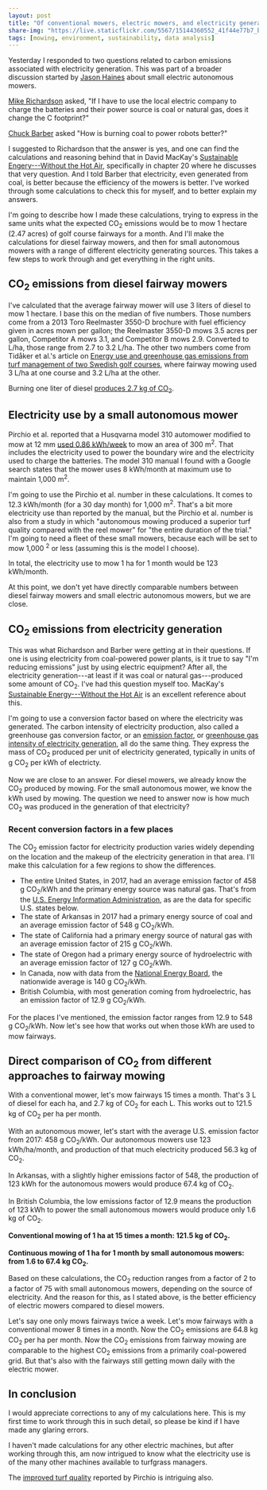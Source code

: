 ```yaml
---
layout: post
title: "Of conventional mowers, electric mowers, and electricity generation"
share-img: "https://live.staticflickr.com/5567/15144360552_41f44e77b7_b_d.jpg"
tags: [mowing, environment, sustainability, data analysis]
---
```


Yesterday I responded to two questions related to carbon emissions associated with electricity generation. This was part of a broader discussion started by [Jason Haines](https://twitter.com/PenderSuper) about small electric autonomous mowers.

[Mike Richardson](https://twitter.com/ArkansasTurf) asked, "If I have to use the local electric company to charge the batteries and their power source is coal or natural gas, does it change the C footprint?"

[Chuck Barber](https://twitter.com/chuck_stccc) asked "How is burning coal to power robots better?"

I suggested to Richardson that the answer is yes, and one can find the calculations and reasoning behind that in David MacKay's [Sustainable Engery---Without the Hot Air](http://withouthotair.com/), specifically in chapter 20 where he discusses that very question. And I told Barber that electricity, even generated from coal, is better because the efficiency of the mowers is better. I've worked through some calculations to check this for myself, and to better explain my answers.

I'm going to describe how I made these calculations, trying to express in the same units what the expected CO<sub>2</sub> emissions would be to mow 1 hectare (2.47 acres) of golf course fairways for a month. And I'll make the calculations for diesel fairway mowers, and then for small autonomous mowers with a range of different electricity generating sources. This takes a few steps to work through and get everything in the right units.

## CO<sub>2</sub> emissions from diesel fairway mowers

I've calculated that the average fairway mower will use 3 liters of diesel to mow 1 hectare. I base this on the median of five numbers. Those numbers come from a 2013 Toro Reelmaster 3550-D brochure with fuel efficiency given in acres mown per gallon; the Reelmaster 3550-D mows 3.5 acres per gallon, Competitor A mows 3.1, and Competitor B mows 2.9. Converted to L/ha, those range from 2.7 to 3.2 L/ha. The other two numbers come from Tidåker et al.'s article on [Energy use and greenhouse gas emissions from turf management of two Swedish golf courses](https://doi.org/10.1016/j.ufug.2016.11.009), where fairway mowing used 3 L/ha at one course and 3.2 L/ha at the other.

Burning one liter of diesel [produces 2.7 kg of CO<sub>2</sub>](https://www.epa.gov/energy/greenhouse-gases-equivalencies-calculator-calculations-and-references).

## Electricity use by a small autonomous mower

Pirchio et al. reported that a Husqvarna model 310 automower modified to mow at 12 mm [used 0.86 kWh/week](https://journals.ashs.org/horttech/view/journals/horttech/28/4/article-p509.xml) to mow an area of 300 m<sup>2</sup>. That includes the electricity used to power the boundary wire and the electricity used to charge the batteries. The model 310 manual I found with a Google search states that the mower uses 8 kWh/month at maximum use to maintain 1,000 m<sup>2</sup>. 

I'm going to use the Pirchio et al. number in these calculations. It comes to 12.3 kWh/month (for a 30 day month) for 1,000 m<sup>2</sup>. That's a bit more electricity use than reported by the manual, but the Pirchio et al. number is also from a study in which "autonomous mowing produced a superior turf quality compared with the reel mower" for "the entire duration of the trial." I'm going to need a fleet of these small mowers, because each will be set to mow 1,000 <sup>2</sup> or less (assuming this is the model I choose).

In total, the electricity use to mow 1 ha for 1 month would be 123 kWh/month. 

At this point, we don't yet have directly comparable numbers between diesel fairway mowers and small electric autonomous mowers, but we are close. 

## CO<sub>2</sub> emissions from electricity generation

This was what Richardson and Barber were getting at in their questions. If one is using electricity from coal-powered power plants, is it true to say "I'm reducing emissions" just by using electric equipment? After all, the electricity generation---at least if it was coal or natural gas---produced some amount of CO<sub>2</sub>. I've had this question myself too. MacKay's [Sustainable Energy---Without the Hot Air](http://withouthotair.com/) is an excellent reference about this.

I'm going to use a conversion factor based on where the electricity was generated. The carbon intensity of electricity production, also called a greenhouse gas conversion factor, or an [emission factor](https://www.epa.gov/energy/greenhouse-gases-equivalencies-calculator-calculations-and-references), or [greenhouse gas intensity of electricity generation](https://www.neb-one.gc.ca/nrg/sttstc/lctrct/rprt/2017cndrnwblpwr/ghgmssn-eng.html), all do the same thing. They express the mass of CO<sub>2</sub> produced per unit of electricity generated, typically in units of g CO<sub>2</sub> per kWh of electricty.

Now we are close to an answer. For diesel mowers, we already know the CO<sub>2</sub> produced by mowing. For the small autonomous mower, we know the kWh used by mowing. The question we need to answer now is how much CO<sub>2</sub> was produced in the generation of that electricity?

### Recent conversion factors in a few places

The CO<sub>2</sub> emission factor for electricity production varies widely depending on the location and the makeup of the electricity generation in that area. I'll make this calculation for a few regions to show the differences.

* The entire United States, in 2017, had an average emission factor of 458 g CO<sub>2</sub>/kWh and the primary energy source was natural gas. That's from the [U.S. Energy Information Administration](https://www.eia.gov/electricity/state/unitedstates/), as are the data for specific U.S. states below. 
* The state of Arkansas in 2017 had a primary energy source of coal and an average emission factor of 548 g CO<sub>2</sub>/kWh.
* The state of California had a primary energy source of natural gas with an average emission factor of 215 g CO<sub>2</sub>/kWh.
* The state of Oregon had a primary energy source of hydroelectric with an average emission factor of 127 g CO<sub>2</sub>/kWh.
* In Canada, now with data from the [National Energy Board](https://www.neb-one.gc.ca/nrg/sttstc/lctrct/rprt/2017cndrnwblpwr/ghgmssn-eng.html), the nationwide average is 140 g CO<sub>2</sub>/kWh. 
* British Columbia, with most generation coming from hydroelectric, has an emission factor of 12.9 g CO<sub>2</sub>/kWh.

For the places I've mentioned, the emission factor ranges from 12.9 to 548 g CO<sub>2</sub>/kWh. Now let's see how that works out when those kWh are used to mow fairways.

## Direct comparison of CO<sub>2</sub> from different approaches to fairway mowing

With a conventional mower, let's mow fairways 15 times a month. That's 3 L of diesel for each ha, and 2.7 kg of CO<sub>2</sub> for each L. This works out to 121.5 kg of CO<sub>2</sub> per ha per month.

With an autonomous mower, let's start with the average U.S. emission factor from 2017: 458 g CO<sub>2</sub>/kWh. Our autonomous mowers use 123 kWh/ha/month, and production of that much electricity produced 56.3 kg of CO<sub>2</sub>.

In Arkansas, with a slightly higher emissions factor of 548, the production of 123 kWh for the autonomous mowers would produce 67.4 kg of CO<sub>2</sub>.

In British Columbia, the low emissions factor of 12.9 means the production of 123 kWh to power the small autonomous mowers would produce only 1.6 kg of CO<sub>2</sub>.

**Conventional mowing of 1 ha at 15 times a month: 121.5 kg of CO<sub>2</sub>.**

**Continuous mowing of 1 ha for 1 month by small autonomous mowers: from 1.6 to 67.4 kg CO<sub>2</sub>.**

Based on these calculations, the CO<sub>2</sub> reduction ranges from a factor of 2 to a factor of 75 with small autonomous mowers, depending on the source of electricity. And the reason for this, as I stated above, is the better efficiency of electric mowers compared to diesel mowers.

Let's say one only mows fairways twice a week. Let's mow fairways with a conventional mower 8 times in a month. Now the CO<sub>2</sub> emissions are 64.8 kg CO<sub>2</sub> per ha per month. Now the CO<sub>2</sub> emissions from fairway mowing are comparable to the highest CO<sub>2</sub> emissions from a primarily coal-powered grid. But that's also with the fairways still getting mown daily with the electric mower.

## In conclusion

I would appreciate corrections to any of my calculations here. This is my first time to work through this in such detail, so please be kind if I have made any glaring errors. 

I haven't made calculations for any other electric machines, but after working through this, am now intrigued to know what the electricity use is of the many other machines available to turfgrass managers.

The [improved turf quality](https://www.asianturfgrass.com/2018-12-08-produced-higher-quality-turf-autonomous/) reported by Pirchio is intriguing also.












